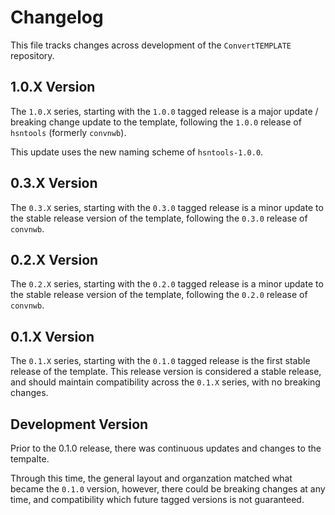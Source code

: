# Changelog

This file tracks changes across development of the `ConvertTEMPLATE` repository.

## 1.0.X Version

The `1.0.X` series, starting with the `1.0.0` tagged release is a major update / breaking
change update to the template, following the `1.0.0` release of `hsntools` (formerly `convnwb`).

This update uses the new naming scheme of `hsntools-1.0.0`.

## 0.3.X Version

The `0.3.X` series, starting with the `0.3.0` tagged release is a minor update to the
stable release version of the template, following the `0.3.0` release of `convnwb`.

## 0.2.X Version

The `0.2.X` series, starting with the `0.2.0` tagged release is a minor update to the
stable release version of the template, following the `0.2.0` release of `convnwb`.

## 0.1.X Version

The `0.1.X` series, starting with the `0.1.0` tagged release is the first stable release
of the template. This release version is considered a stable release, and should maintain
compatibility across the `0.1.X` series, with no breaking changes.

## Development Version

Prior to the 0.1.0 release, there was continuous updates and changes to the tempalte.

Through this time, the general layout and organzation matched what became the `0.1.0` version,
however, there could be breaking changes at any time, and compatibility which future
tagged versions is not guaranteed.
